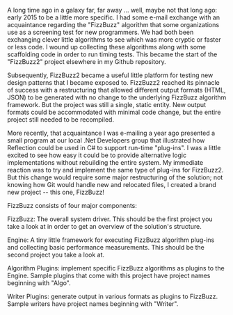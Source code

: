 A long time ago in a galaxy far, far away ... well, maybe not that long
ago: early 2015 to be a little more specific. I had some e-mail exchange
with an acquaintance regarding the "FizzBuzz" algorithm that some
organizations use as a screening test for new programmers. We had both
been exchanging clever little algorithms to see which was more cryptic
or faster or less code. I wound up collecting these algorithms along
with some scaffolding code in order to run timing tests. This became the
start of the "FizzBuzz2" project elsewhere in my Github repository.

Subsequently, FizzBuzz2 became a useful little platform for testing new
design patterns that I became exposed to. FizzBuzz2 reached its pinnacle
of success with a restructuring that allowed different output formats
(HTML, JSON) to be generated with no change to the underlying FizzBuzz
algorithm framework. But the project was still a single, static entity.
New output formats could be accommodated with minimal code change, but
the entire project still needed to be recompiled.

More recently, that acquaintance I was e-mailing a year ago presented a
small program at our local .Net Developers group that illustrated how
Reflection could be used in C# to support run-time "plug-ins". I was a
little excited to see how easy it could be to provide alternative logic
implementations without rebuilding the entire system. My immediate
reaction was to try and implement the same type of plug-ins for
FizzBuzz2. But this change would require some major restructuring of the
solution; not knowing how Git would handle new and relocated files, I
created a brand new project -- this one, FizzBuzz!

FizzBuzz consists of four major components:

FizzBuzz: The overall system driver. This should be the first project
you take a look at in order to get an overview of the solution's structure.

Engine: A tiny little framework for executing FizzBuzz algorithm
plug-ins and collecting basic performance measurements. This should be
the second project you take a look at.

Algorithm Plugins: implement specific FizzBuzz algorithms as plugins to
the Engine. Sample plugins that come with this project have project
names beginning with "Algo".

Writer Plugins: generate output in various formats as plugins to
FizzBuzz. Sample writers have project names beginning with "Writer".
